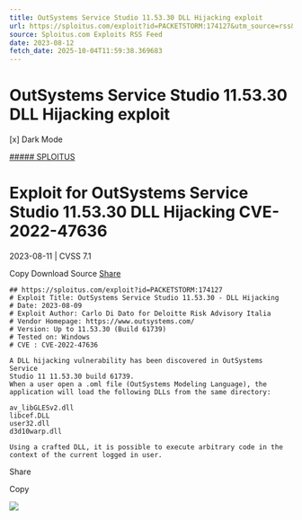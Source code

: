 ```yaml
---
title: OutSystems Service Studio 11.53.30 DLL Hijacking exploit
url: https://sploitus.com/exploit?id=PACKETSTORM:174127&utm_source=rss&utm_medium=rss
source: Sploitus.com Exploits RSS Feed
date: 2023-08-12
fetch_date: 2025-10-04T11:59:38.369683
---
```


# OutSystems Service Studio 11.53.30 DLL Hijacking exploit

[x]
Dark Mode

[##### SPLOITUS](/)

# Exploit for OutSystems Service Studio 11.53.30 DLL Hijacking CVE-2022-47636

2023-08-11 | CVSS 7.1

Copy
Download
Source
[Share](#share-url)

```
## https://sploitus.com/exploit?id=PACKETSTORM:174127
# Exploit Title: OutSystems Service Studio 11.53.30 - DLL Hijacking
# Date: 2023-08-09
# Exploit Author: Carlo Di Dato for Deloitte Risk Advisory Italia
# Vendor Homepage: https://www.outsystems.com/
# Version: Up to 11.53.30 (Build 61739)
# Tested on: Windows
# CVE : CVE-2022-47636

A DLL hijacking vulnerability has been discovered in OutSystems Service
Studio 11 11.53.30 build 61739.
When a user open a .oml file (OutSystems Modeling Language), the
application will load the following DLLs from the same directory:

av_libGLESv2.dll
libcef.DLL
user32.dll
d3d10warp.dll

Using a crafted DLL, it is possible to execute arbitrary code in the
context of the current logged in user.
```

Share

Copy

![](https://mc.yandex.ru/watch/54912310)